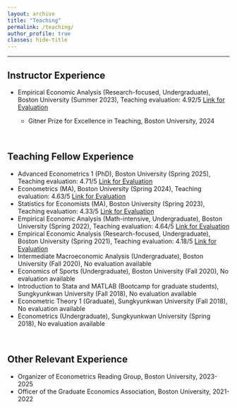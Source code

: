 ```yaml
---
layout: archive
title: "Teaching"
permalink: /teaching/
author_profile: true
classes: hide-title
---
```


<section class="page__content" itemprop="text">
<hr>
<h2 id="instructor">Instructor Experience</h2>
<ul>
<li> Empirical Economic Analysis (Research-focused, Undergraduate), Boston University (Summer 2023), 
  Teaching evaluation: 4.92/5 <a href="https://seoyunhong.github.io/assets/EC204_Summer23.pdf" target="_blank">Link for Evaluation</a>
</li>
  <ul>
    <li> Gitner Prize for Excellence in Teaching, Boston University, 2024
    </li>
  </ul>
</ul>

<br>
<h2 id="teaching-fellow">Teaching Fellow Experience</h2>
<ul>
<li> Advanced Econometrics 1 (PhD), Boston University (Spring 2025),
  Teaching evaluation: 4.71/5 <a href="https://seoyunhong.github.io/assets/EC708_Spring25.pdf" target="_blank">Link for Evaluation</a>
</li>

<li> Econometrics (MA), Boston University (Spring 2024),
  Teaching evaluation: 4.63/5 <a href="https://seoyunhong.github.io/assets/EC508_Spring24.pdf" target="_blank">Link for Evaluation</a>  
</li>

<li> Statistics for Economists (MA), Boston University (Spring 2023),
    Teaching evaluation: 4.33/5 <a href="https://seoyunhong.github.io/assets/EC507_Spring23.pdf" target="_blank">Link for Evaluation</a>  
</li>

<li> Empirical Economic Analysis (Math-intensive, Undergraduate), Boston University (Spring 2022),
    Teaching evaluation: 4.64/5 <a href="https://seoyunhong.github.io/assets/EC304_Spring22.pdf" target="_blank">Link for Evaluation</a>  
</li>

<li> Empirical Economic Analysis (Research-focused, Undergraduate), Boston University (Spring 2021),
      Teaching evaluation: 4.18/5 <a href="https://seoyunhong.github.io/assets/EC204_Spring21.pdf" target="_blank">Link for Evaluation</a>  
</li>

<li> Intermediate Macroeconomic Analysis (Undergraduate), Boston University (Fall 2020), No evaluation available
</li>

<li> Economics of Sports (Undergraduate), Boston University (Fall 2020), No evaluation available
</li>

<li> Introduction to Stata and MATLAB (Bootcamp for graduate students), Sungkyunkwan University (Fall 2018), No evaluation available
</li>

<li> Econometric Theory 1 (Graduate), Sungkyunkwan University (Fall 2018), No evaluation available
</li>

<li> Econometrics (Undergraduate), Sungkyunkwan University (Spring 2018), No evaluation available
</li>
</ul>

<br>

<h2 id="experience">Other Relevant Experience</h2>
<ul>
<li> Organizer of Econometrics Reading Group, Boston University, 2023-2025
</li>
<li> Officer of the Graduate Economics Association, Boston University, 2021- 2022
</li>  
</ul>





<script>
function visib(id) {
  var x = document.getElementById(id);
  if (x.style.display === "none") {
    x.style.display = "block";
  } else {
    x.style.display = "none";
  }
}
</script>

</section>
